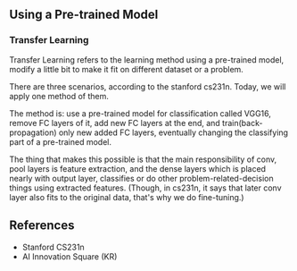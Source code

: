 ## Using a Pre-trained Model

### Transfer Learning

Transfer Learning refers to the learning method using a pre-trained model, modify 
a little bit to make it fit on different dataset or a problem.

There are three scenarios, according to the stanford cs231n. 
Today, we will apply one method of them.

The method is: use a pre-trained model for classification called VGG16,
remove FC layers of it, add new FC layers at the end,
and train(back-propagation) only new added FC layers,
eventually changing the classifying part of a pre-trained model.

The thing that makes this possible is that the main responsibility of conv, pool layers
is feature extraction, and the dense layers which is placed nearly with output layer,
classifies or do other problem-related-decision things using extracted features.
(Though, in cs231n, it says that later conv layer also fits to the original data, that's why we do fine-tuning.)

## References

- Stanford CS231n
- AI Innovation Square (KR)

